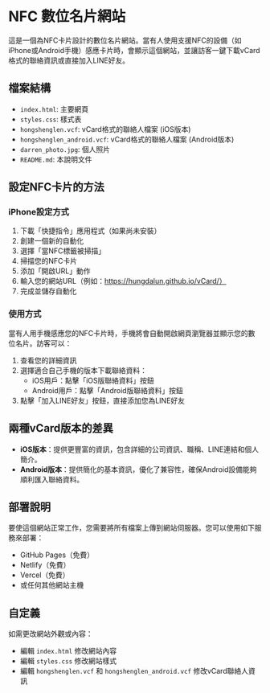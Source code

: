 # NFC 數位名片網站

這是一個為NFC卡片設計的數位名片網站。當有人使用支援NFC的設備（如iPhone或Android手機）感應卡片時，會顯示這個網站，並讓訪客一鍵下載vCard格式的聯絡資訊或直接加入LINE好友。

## 檔案結構

- `index.html`: 主要網頁
- `styles.css`: 樣式表
- `hongshenglen.vcf`: vCard格式的聯絡人檔案 (iOS版本)
- `hongshenglen_android.vcf`: vCard格式的聯絡人檔案 (Android版本)
- `darren_photo.jpg`: 個人照片
- `README.md`: 本說明文件

## 設定NFC卡片的方法

### iPhone設定方式

1. 下載「快捷指令」應用程式（如果尚未安裝）
2. 創建一個新的自動化
3. 選擇「當NFC標籤被掃描」
4. 掃描您的NFC卡片
5. 添加「開啟URL」動作
6. 輸入您的網站URL（例如：https://hungdalun.github.io/vCard/）
7. 完成並儲存自動化

### 使用方式

當有人用手機感應您的NFC卡片時，手機將會自動開啟網頁瀏覽器並顯示您的數位名片。訪客可以：

1. 查看您的詳細資訊
2. 選擇適合自己手機的版本下載聯絡資料：
   - iOS用戶：點擊「iOS版聯絡資料」按鈕
   - Android用戶：點擊「Android版聯絡資料」按鈕
3. 點擊「加入LINE好友」按鈕，直接添加您為LINE好友

## 兩種vCard版本的差異

- **iOS版本**：提供更豐富的資訊，包含詳細的公司資訊、職稱、LINE連結和個人簡介。
- **Android版本**：提供簡化的基本資訊，優化了兼容性，確保Android設備能夠順利匯入聯絡資料。

## 部署說明

要使這個網站正常工作，您需要將所有檔案上傳到網站伺服器。您可以使用如下服務來部署：

- GitHub Pages（免費）
- Netlify（免費）
- Vercel（免費）
- 或任何其他網站主機

## 自定義

如需更改網站外觀或內容：

- 編輯 `index.html` 修改網站內容
- 編輯 `styles.css` 修改網站樣式
- 編輯 `hongshenglen.vcf` 和 `hongshenglen_android.vcf` 修改vCard聯絡人資訊 